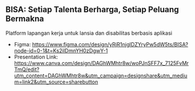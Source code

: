 ## BISA: Setiap Talenta Berharga, Setiap Peluang Bermakna
Platform lapangan kerja untuk lansia dan disabilitas berbasis aplikasi

- Figma: https://www.figma.com/design/yRjR1njglDZYryPw5dW5ts/BISA?node-id=0-1&t=Ks2ilDmnYH0zDgwY-1
- Presentation Link: https://www.canva.com/design/DAGhWMhtr8w/woPJnSFF7x_7125FvMrTmQ/edit?utm_content=DAGhWMhtr8w&utm_campaign=designshare&utm_medium=link2&utm_source=sharebutton
